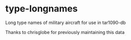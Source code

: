 # type-longnames
Long type names of military aircraft for use in tar1090-db

Thanks to chrisglobe for previously maintaining this data